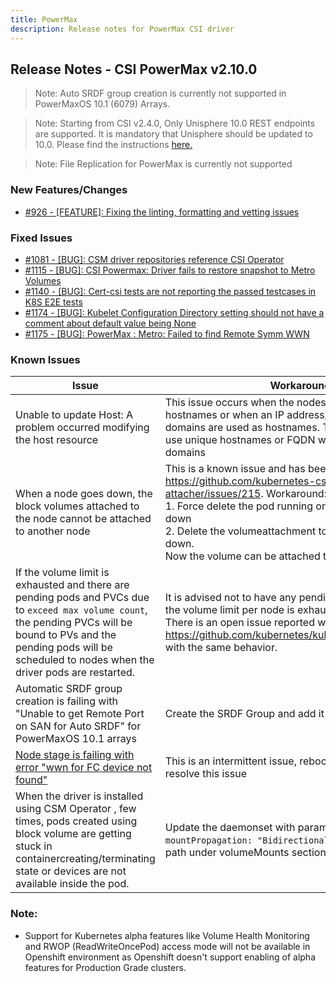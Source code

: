 ```yaml
---
title: PowerMax
description: Release notes for PowerMax CSI driver
---
```


## Release Notes - CSI PowerMax v2.10.0

>Note: Auto SRDF group creation is currently not supported in PowerMaxOS 10.1 (6079) Arrays.

> Note: Starting from CSI v2.4.0, Only Unisphere 10.0 REST endpoints are supported. It is mandatory that Unisphere should be updated to 10.0. Please find the instructions [here.](https://dl.dell.com/content/manual34878027-dell-unisphere-for-powermax-10-0-0-installation-guide.pdf?language=en-us&ps=true)

>Note: File Replication for PowerMax is currently not supported 





### New Features/Changes

- [#926 - [FEATURE]: Fixing the linting, formatting and vetting issues](https://github.com/dell/csm/issues/926)

### Fixed Issues

- [#1081 - [BUG]: CSM driver repositories reference CSI Operator](https://github.com/dell/csm/issues/1081)
- [#1115 - [BUG]: CSI Powermax: Driver fails to restore snapshot to Metro Volumes](https://github.com/dell/csm/issues/1115)
- [#1140 - [BUG]: Cert-csi tests are not reporting the passed testcases in K8S E2E tests ](https://github.com/dell/csm/issues/1140)
- [#1174 - [BUG]: Kubelet Configuration Directory setting should not have a comment about default value being None](https://github.com/dell/csm/issues/1174)
- [#1175 - [BUG]: PowerMax : Metro: Failed to find Remote Symm WWN](https://github.com/dell/csm/issues/1175)

### Known Issues

| Issue | Workaround |
|-------|------------|
| Unable to update Host: A problem occurred modifying the host resource | This issue occurs when the nodes do not have unique hostnames or when an IP address/FQDN with same sub-domains are used as hostnames. The workaround is to use unique hostnames or FQDN with unique sub-domains|
| When a node goes down, the block volumes attached to the node cannot be attached to another node | This is a known issue and has been reported at https://github.com/kubernetes-csi/external-attacher/issues/215. Workaround: <br /> 1. Force delete the pod running on the node that went down <br /> 2. Delete the volumeattachment to the node that went down. <br /> Now the volume can be attached to the new node |
| If the volume limit is exhausted and there are pending pods and PVCs due to `exceed max volume count`, the pending PVCs will be bound to PVs and the pending pods will be scheduled to nodes when the driver pods are restarted. | It is advised not to have any pending pods or PVCs once the volume limit per node is exhausted on a CSI Driver. There is an open issue reported with kubenetes at https://github.com/kubernetes/kubernetes/issues/95911 with the same behavior. |
| Automatic SRDF group creation is failing with "Unable to get Remote Port on SAN for Auto SRDF" for PowerMaxOS 10.1 arrays | Create the SRDF Group and add it to the storage class |
| [Node stage is failing with error "wwn for FC device not found"](https://github.com/dell/csm/issues/1070)| This is an intermittent issue, rebooting the node will resolve this issue |
| When the driver is installed using CSM Operator , few times, pods created using block volume are getting stuck in containercreating/terminating state or devices are not available inside the pod. | Update the daemonset with parameter `mountPropagation: "Bidirectional"` for volumedevices-path under volumeMounts section.|
### Note:

- Support for Kubernetes alpha features like Volume Health Monitoring and RWOP (ReadWriteOncePod) access mode will not be available in Openshift environment as Openshift doesn't support enabling of alpha features for Production Grade clusters.
